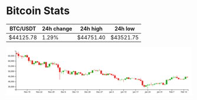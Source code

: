 # Bitcoin Stats

BTC/USDT|24h change|24h high|24h low|
|---|---|---|---|
|$44125.78|1.29%|$44751.40|$43521.75|

<img src="./chart.svg">
